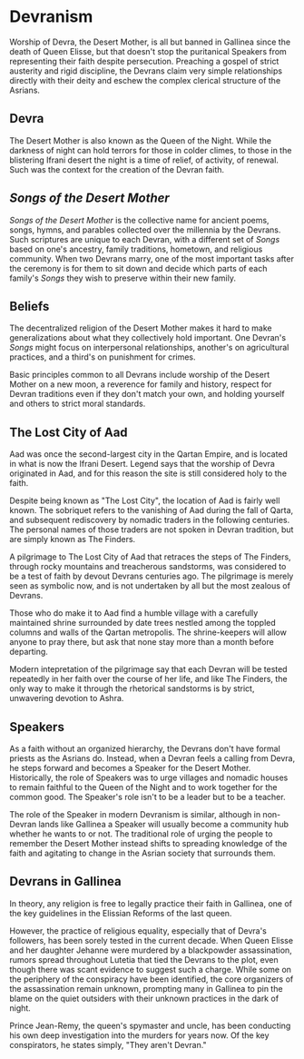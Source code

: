 # Devranism

Worship of Devra, the Desert Mother, is all but banned in Gallinea since the death of Queen Elisse, 
but that doesn't stop the puritanical Speakers from representing their faith despite persecution. 
Preaching a gospel of strict austerity and rigid discipline, the Devrans claim very simple 
relationships directly with their deity and eschew the complex clerical structure of the Asrians.

## Devra

The Desert Mother is also known as the Queen of the Night. While the darkness of night can hold terrors for those
in colder climes, to those in the blistering Ifrani desert the night is a time of relief, of 
activity, of renewal. Such was the context for the creation of the Devran faith.

## *Songs of the Desert Mother*

*Songs of the Desert Mother* is the collective name for ancient poems, songs, hymns, and parables collected over
the millennia by the Devrans. Such scriptures are unique to each Devran, with a different set of *Songs*
based on one's ancestry, family traditions, hometown, and religious community. When two Devrans marry, one of the
most important tasks after the ceremony is for them to sit down and decide which parts of each family's 
*Songs* they wish to preserve within their new family.

## Beliefs

The decentralized religion of the Desert Mother makes it hard to make generalizations about what they
collectively hold important. One Devran's *Songs* might focus on interpersonal relationships, another's
on agricultural practices, and a third's on punishment for crimes.

Basic principles common to all Devrans include worship of the Desert Mother on a new moon, a reverence for
family and history, respect for Devran traditions even if they don't match your own, and holding yourself and
others to strict moral standards.

## The Lost City of Aad

Aad was once the second-largest city in the Qartan Empire, and is located in what is now the Ifrani Desert.
Legend says that the worship of Devra originated in Aad, and for this reason the site is still considered
holy to the faith.

Despite being known as "The Lost City", the location of Aad is fairly well known. The sobriquet refers to 
the vanishing of Aad during the fall of Qarta, and subsequent rediscovery by nomadic traders in the following
centuries. The personal names of those traders are not spoken in Devran tradition, but are simply known
as The Finders.

A pilgrimage to The Lost City of Aad that retraces the steps of The Finders, through rocky mountains and treacherous 
sandstorms, was considered to be a test of faith by devout Devrans centuries ago. The pilgrimage is merely
seen as symbolic now, and is not undertaken by all but the most zealous of Devrans. 

Those who do make it to
Aad find a humble village with a carefully maintained shrine surrounded by date trees nestled among the toppled
columns and walls of the Qartan metropolis. The shrine-keepers will allow anyone to pray there, but ask that
none stay more than a month before departing.

Modern intepretation of the pilgrimage say that each Devran will be tested repeatedly in her faith over
the course of her life, and like The Finders, the only way to make it through the rhetorical sandstorms
is by strict, unwavering devotion to Ashra.

## Speakers

As a faith without an organized hierarchy, the Devrans don't have formal priests as the Asrians do.
Instead, when a Devran feels a calling from Devra, he steps forward and becomes a Speaker for the
Desert Mother. Historically, the role of Speakers was to urge villages and nomadic houses to remain
faithful to the Queen of the Night and to work together for the common good. The Speaker's role isn't
to be a leader but to be a teacher.

The role of the Speaker in modern Devranism is similar, although in non-Devran lands like Gallinea
a Speaker will usually become a community hub whether he wants to or not. The traditional role of
urging the people to remember the Desert Mother instead shifts to spreading knowledge of the faith
and agitating to change in the Asrian society that surrounds them.

## Devrans in Gallinea

In theory, any religion is free to legally practice their faith in Gallinea, one of the key guidelines
in the Elissian Reforms of the last queen.

However, the practice of religious equality, especially that of Devra's followers, has been sorely tested
in the current decade. When Queen Elisse and her daughter Jehanne were murdered by a blackpowder assassination, 
rumors spread throughout Lutetia that tied the Devrans to the plot, even though there was scant evidence
to suggest such a charge. While some on the periphery of the conspiracy have been identified, the core
organizers of the assassination remain unknown, prompting many in Gallinea to pin the blame on the
quiet outsiders with their unknown practices in the dark of night.

Prince Jean-Remy, the queen's spymaster and uncle, has been conducting his own deep investigation into the
murders for years now. Of the key conspirators, he states simply, "They aren't Devran."

